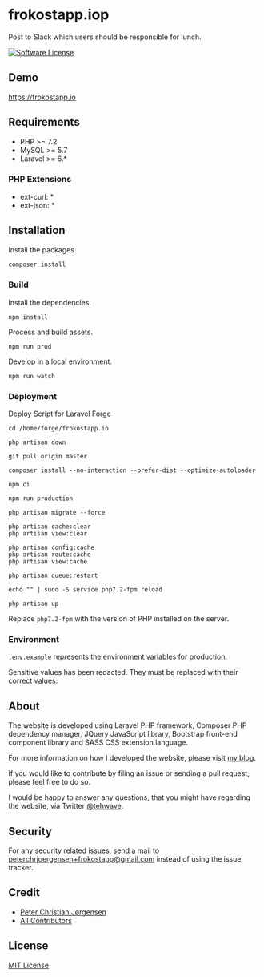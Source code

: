 # frokostapp.iop

Post to Slack which users should be responsible for lunch.

[![Software License](https://img.shields.io/badge/license-MIT-brightgreen.svg?style=flat-square)](LICENSE)

## Demo

https://frokostapp.io

## Requirements

- PHP >= 7.2
- MySQL >= 5.7
- Laravel >= 6.*

### PHP Extensions

- ext-curl: *
- ext-json: *

## Installation

Install the packages.

```bash
composer install
```

### Build

Install the dependencies.

```
npm install
```

Process and build assets.

```
npm run prod
```

Develop in a local environment.

```
npm run watch
```

### Deployment

Deploy Script for Laravel Forge

    cd /home/forge/frokostapp.io

    php artisan down

    git pull origin master

    composer install --no-interaction --prefer-dist --optimize-autoloader

    npm ci

    npm run production

    php artisan migrate --force

    php artisan cache:clear
    php artisan view:clear

    php artisan config:cache
    php artisan route:cache
    php artisan view:cache

    php artisan queue:restart

    echo "" | sudo -S service php7.2-fpm reload

    php artisan up

Replace ```php7.2-fpm``` with the version of PHP installed on the server.

### Environment

```.env.example``` represents the environment variables for production.

Sensitive values has been redacted. They must be replaced with their correct values.

## About

The website is developed using Laravel PHP framework, Composer PHP dependency manager, JQuery JavaScript library, Bootstrap front-end component library and SASS CSS extension language.

For more information on how I developed the website, please visit [my blog](https://peterchrjoergensen.dk/blog/).

If you would like to contribute by filing an issue or sending a pull request, please feel free to do so.

I would be happy to answer any questions, that you might have regarding the website, via Twitter [@tehwave](https://twitter.com/tehwave).

## Security

For any security related issues, send a mail to [peterchrjoergensen+frokostapp@gmail.com](mailto:peterchrjoergensen+frokostapp@gmail.com) instead of using the issue tracker.

## Credit

- [Peter Christian Jørgensen](https://github.com/tehwave)
- [All Contributors](../../contributors)

## License

[MIT License](LICENSE)
